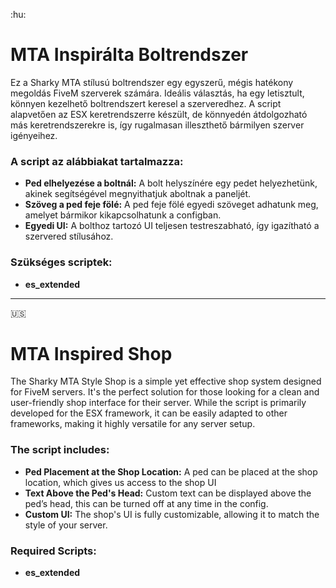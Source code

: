 :hu:  
# MTA Inspirálta Boltrendszer

Ez a Sharky MTA stílusú boltrendszer egy egyszerű, mégis hatékony megoldás FiveM szerverek számára. Ideális választás, ha egy letisztult, könnyen kezelhető boltrendszert keresel a szerveredhez. A script alapvetően az ESX keretrendszerre készült, de könnyedén átdolgozható más keretrendszerekre is, így rugalmasan illeszthető bármilyen szerver igényeihez.

### A script az alábbiakat tartalmazza:
- **Ped elhelyezése a boltnál:** A bolt helyszínére egy pedet helyezhetünk, akinek segítségével megnyithatjuk  aboltnak a paneljét.
- **Szöveg a ped feje fölé:** A ped feje fölé egyedi szöveget adhatunk meg, amelyet bármikor kikapcsolhatunk a configban.
- **Egyedi UI:** A bolthoz tartozó UI teljesen testreszabható, így igazítható a szervered stílusához.

### Szükséges scriptek:
- **es_extended**
------------------------------------------------------------------------------------------------------------

:us:  
# MTA Inspired Shop

The Sharky MTA Style Shop is a simple yet effective shop system designed for FiveM servers. It's the perfect solution for those looking for a clean and user-friendly shop interface for their server. While the script is primarily developed for the ESX framework, it can be easily adapted to other frameworks, making it highly versatile for any server setup.

### The script includes:
- **Ped Placement at the Shop Location:** A ped can be placed at the shop location, which gives us access to the shop UI
- **Text Above the Ped's Head:** Custom text can be displayed above the ped’s head, this can be turned off at any time in the config.
- **Custom UI:** The shop's UI is fully customizable, allowing it to match the style of your server.

### Required Scripts:
- **es_extended**
